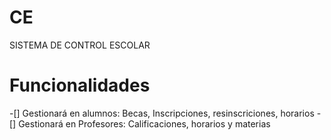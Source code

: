 # CE
SISTEMA DE CONTROL ESCOLAR
<H1>Funcionalidades</H1>
-[] Gestionará en alumnos: Becas, Inscripciones, resinscriciones, horarios
-[] Gestionará en Profesores: Calificaciones, horarios y materias
